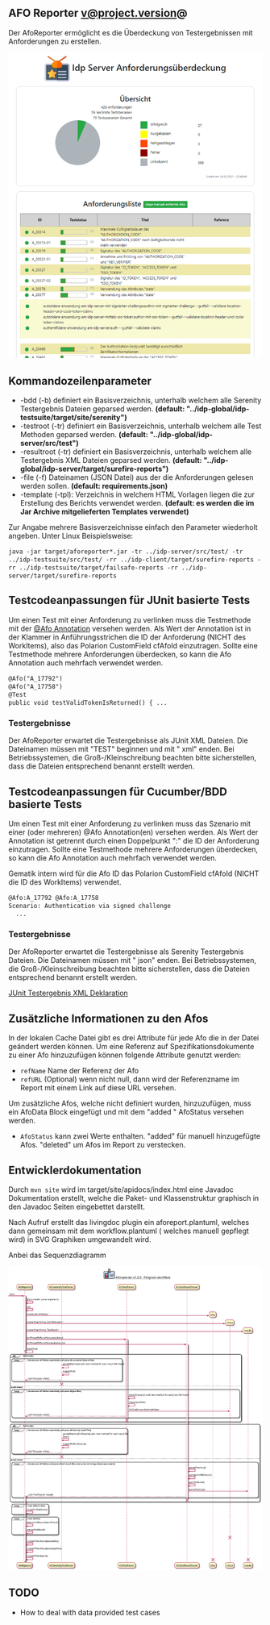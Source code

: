 ## AFO Reporter v@project.version@

Der AfoReporter ermöglicht es die Überdeckung von Testergebnissen mit Anforderungen zu erstellen.

![Afoüberdeckungsbericht](./doc/images/AfoReportExample.png)

## Kommandozeilenparameter

* -bdd (-b) definiert ein Basisverzeichnis, unterhalb welchem alle Serenity Testergebnis Dateien geparsed werden.
  **(default: "../idp-global/idp-testsuite/target/site/serenity")**
* -testroot (-tr) definiert ein Basisverzeichnis, unterhalb welchem alle Test Methoden geparsed werden.
  **(default: "../idp-global/idp-server/src/test")**
* -resultroot (-tr) definiert ein Basisverzeichnis, unterhalb welchem alle Testergebnis XML Dateien geparsed werden.
  **(default: "../idp-global/idp-server/target/surefire-reports")**
* -file (-f) Dateinamen (JSON Datei) aus der die Anforderungen gelesen werden sollen.
  **(default: requirements.json)**
* -template (-tpl): Verzeichnis in welchem HTML Vorlagen liegen die zur Erstellung des Berichts verwendet werden.
  **(default: es werden die im Jar Archive mitgelieferten Templates verwendet)**

Zur Angabe mehrere Basisverzeichnisse einfach den Parameter wiederholt angeben. Unter Linux Beispielsweise:

```
java -jar target/aforeporter*.jar -tr ../idp-server/src/test/ -tr ../idp-testsuite/src/test/ -rr ../idp-client/target/surefire-reports -rr ../idp-testsuite/target/failsafe-reports -rr ../idp-server/target/surefire-reports
```

## Testcodeanpassungen für JUnit basierte Tests

Um einen Test mit einer Anforderung zu verlinken muss die Testmethode mit
der [@Afo Annotation](src/main/java/de/gematik/idp/tests/Afo.java) versehen werden. Als Wert der Annotation ist in der
Klammer in Anführungsstrichen die ID der Anforderung (NICHT des WorkItems), also das Polarion CustomField cfAfoId
einzutragen. Sollte eine Testmethode mehrere Anforderungen überdecken, so kann die Afo Annotation auch mehrfach
verwendet werden.

```
@Afo("A_17792")
@Afo("A_17758")
@Test
public void testValidTokenIsReturned() { ...
```

### Testergebnisse

Der AfoReporter erwartet die Testergebnisse als JUnit XML Dateien. Die Dateinamen müssen mit "TEST" beginnen und mit "
xml" enden. Bei Betriebssystemen, die Groß-/Kleinschreibung beachten bitte sicherstellen, dass die Dateien entsprechend
benannt erstellt werden.

## Testcodeanpassungen für Cucumber/BDD basierte Tests

Um einen Test mit einer Anforderung zu verlinken muss das Szenario mit einer (oder mehreren) @Afo Annotation(en)
versehen werden. Als Wert der Annotation ist getrennt durch einen Doppelpunkt ":" die ID der Anforderung einzutragen.
Sollte eine Testmethode mehrere Anforderungen überdecken, so kann die Afo Annotation auch mehrfach verwendet werden.

Gematik intern wird für die Afo ID das Polarion CustomField cfAfoId (NICHT die ID des WorkItems) verwendet.

```
@Afo:A_17792 @Afo:A_17758
Scenario: Authentication via signed challenge
  ...
```

### Testergebnisse

Der AfoReporter erwartet die Testergebnisse als Serenity Testergebnis Dateien. Die Dateinamen müssen mit "
json" enden. Bei Betriebssystemen, die Groß-/Kleinschreibung beachten bitte sicherstellen, dass die Dateien entsprechend
benannt erstellt werden.

[JUnit Testergebnis XML Deklaration](https://llg.cubic.org/docs/junit/)

## Zusätzliche Informationen zu den Afos

In der lokalen Cache Datei gibt es drei Attribute für jede Afo die in der Datei geändert werden können. Um eine Referenz
auf Spezifikationsdokumente zu einer Afo hinzuzufügen können folgende Attribute genutzt werden:

* ```refName``` Name der Referenz der Afo
* ```refURL``` (Optional) wenn nicht null, dann wird der Referenzname im Report mit einem Link auf diese URL versehen.

Um zusätzliche Afos, welche nicht definiert wurden, hinzuzufügen, muss ein AfoData Block eingefügt und mit dem "added "
AfoStatus versehen werden.

* ```AfoStatus``` kann zwei Werte enthalten. "added" für manuell hinzugefügte Afos. "deleted" um Afos im Report zu
  verstecken.

## Entwicklerdokumentation

Durch ```mvn site``` wird im target/site/apidocs/index.html eine Javadoc Dokumentation erstellt, welche die Paket- und
Klassenstruktur graphisch in den Javadoc Seiten eingebettet darstellt.

Nach Aufruf erstellt das livingdoc plugin ein aforeport.plantuml, welches dann gemeinsam mit dem workflow.plantuml (
welches manuell gepflegt wird) in SVG Graphiken umgewandelt wird.

Anbei das Sequenzdiagramm

![Sequenzdiagramm](doc/images/workflow.svg)

## TODO

* How to deal with data provided test cases